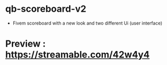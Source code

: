 # qb-scoreboard-v2

* Fivem scoreboard with a new look and two different Ui (user interface)

# Preview : https://streamable.com/42w4y4
